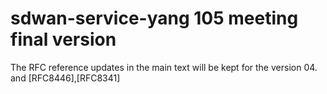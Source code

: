 # sdwan-service-yang 105 meeting final version
The RFC reference updates in the main text will be kept for the version 04.  
<xref target="RFC4364"/> and <xref target="RFC4664"/>
      [RFC8446],[RFC8341] <xref target="RFC6020"/>
